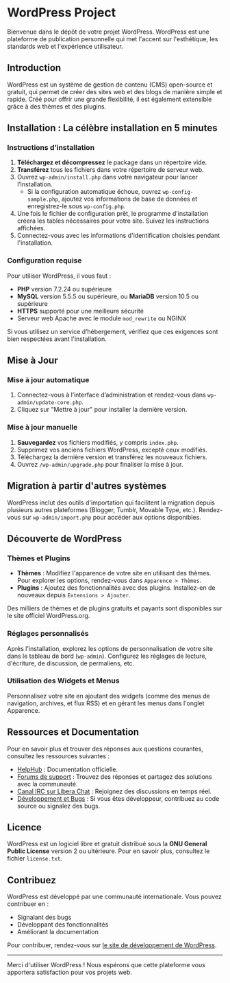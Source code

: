 # WordPress Project

Bienvenue dans le dépôt de votre projet WordPress. WordPress est une plateforme de publication personnelle qui met l'accent sur l'esthétique, les standards web et l'expérience utilisateur.

## Introduction

WordPress est un système de gestion de contenu (CMS) open-source et gratuit, qui permet de créer des sites web et des blogs de manière simple et rapide. Créé pour offrir une grande flexibilité, il est également extensible grâce à des thèmes et des plugins.

## Installation : La célèbre installation en 5 minutes

### Instructions d’installation

1. **Téléchargez et décompressez** le package dans un répertoire vide.
2. **Transférez** tous les fichiers dans votre répertoire de serveur web.
3. Ouvrez `wp-admin/install.php` dans votre navigateur pour lancer l’installation.
   - Si la configuration automatique échoue, ouvrez `wp-config-sample.php`, ajoutez vos informations de base de données et enregistrez-le sous `wp-config.php`.
4. Une fois le fichier de configuration prêt, le programme d'installation créera les tables nécessaires pour votre site. Suivez les instructions affichées.
5. Connectez-vous avec les informations d'identification choisies pendant l'installation.

### Configuration requise

Pour utiliser WordPress, il vous faut :
- **PHP** version 7.2.24 ou supérieure
- **MySQL** version 5.5.5 ou supérieure, ou **MariaDB** version 10.5 ou supérieure
- **HTTPS** supporté pour une meilleure sécurité
- Serveur web Apache avec le module `mod_rewrite` ou NGINX

Si vous utilisez un service d’hébergement, vérifiez que ces exigences sont bien respectées avant l'installation.

## Mise à Jour

### Mise à jour automatique
1. Connectez-vous à l’interface d’administration et rendez-vous dans `wp-admin/update-core.php`.
2. Cliquez sur "Mettre à jour" pour installer la dernière version.

### Mise à jour manuelle
1. **Sauvegardez** vos fichiers modifiés, y compris `index.php`.
2. Supprimez vos anciens fichiers WordPress, excepté ceux modifiés.
3. Téléchargez la dernière version et transférez les nouveaux fichiers.
4. Ouvrez `/wp-admin/upgrade.php` pour finaliser la mise à jour.

## Migration à partir d'autres systèmes

WordPress inclut des outils d'importation qui facilitent la migration depuis plusieurs autres plateformes (Blogger, Tumblr, Movable Type, etc.). Rendez-vous sur `wp-admin/import.php` pour accéder aux options disponibles.

## Découverte de WordPress

### Thèmes et Plugins

- **Thèmes** : Modifiez l'apparence de votre site en utilisant des thèmes. Pour explorer les options, rendez-vous dans `Apparence > Thèmes`.
- **Plugins** : Ajoutez des fonctionnalités avec des plugins. Installez-en de nouveaux depuis `Extensions > Ajouter`.

Des milliers de thèmes et de plugins gratuits et payants sont disponibles sur le site officiel WordPress.org.

### Réglages personnalisés

Après l'installation, explorez les options de personnalisation de votre site dans le tableau de bord (`wp-admin`). Configurez les réglages de lecture, d'écriture, de discussion, de permaliens, etc.

### Utilisation des Widgets et Menus

Personnalisez votre site en ajoutant des widgets (comme des menus de navigation, archives, et flux RSS) et en gérant les menus dans l'onglet Apparence.

## Ressources et Documentation

Pour en savoir plus et trouver des réponses aux questions courantes, consultez les ressources suivantes :
- [HelpHub](https://wordpress.org/documentation/) : Documentation officielle.
- [Forums de support](https://wordpress.org/support/forums/) : Trouvez des réponses et partagez des solutions avec la communauté.
- [Canal IRC sur Libera Chat](https://web.libera.chat/#wordpress) : Rejoignez des discussions en temps réel.
- [Développement et Bugs](https://core.trac.wordpress.org/) : Si vous êtes développeur, contribuez au code source ou signalez des bugs.

## Licence

WordPress est un logiciel libre et gratuit distribué sous la **GNU General Public License** version 2 ou ultérieure. Pour en savoir plus, consultez le fichier `license.txt`.

## Contribuez

WordPress est développé par une communauté internationale. Vous pouvez contribuer en :
- Signalant des bugs
- Développant des fonctionnalités
- Améliorant la documentation

Pour contribuer, rendez-vous sur [le site de développement de WordPress](https://make.wordpress.org/).

---

Merci d'utiliser WordPress ! Nous espérons que cette plateforme vous apportera satisfaction pour vos projets web.
